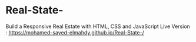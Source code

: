 # Real-State-
 Build a Responsive Real Estate with HTML, CSS and JavaScript
Live Version : https://mohamed-sayed-elmahdy.github.io/Real-State-/
